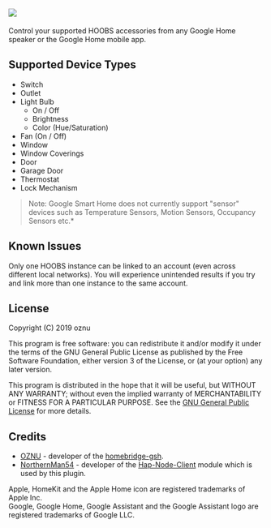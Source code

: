 # ![](https://raw.githubusercontent.com/hoobs-org/homebridge-google/master/branding/logo.png)

Control your supported HOOBS accessories from any Google Home speaker or the Google Home mobile app.

## Supported Device Types

* Switch
* Outlet
* Light Bulb
    * On / Off
    * Brightness
    * Color (Hue/Saturation)
* Fan (On / Off)
* Window
* Window Coverings
* Door
* Garage Door
* Thermostat
* Lock Mechanism

> Note:
> Google Smart Home does not currently support "sensor" devices such as Temperature Sensors, Motion Sensors, Occupancy Sensors etc.*

## Known Issues

Only one HOOBS instance can be linked to an account (even across different local networks). You will experience unintended results if you try and link more than one instance to the same account.

## License	

Copyright (C) 2019 oznu	

This program is free software: you can redistribute it and/or modify it under the terms of the GNU General Public License as published by the Free Software Foundation, either version 3 of the License, or (at your option) any later version.	

This program is distributed in the hope that it will be useful, but WITHOUT ANY WARRANTY; without even the implied warranty of MERCHANTABILITY or FITNESS FOR A PARTICULAR PURPOSE.  See the [GNU General Public License](./LICENSE) for more details.	

## Credits

* [OZNU](https://github.com/oznu) - developer of the [homebridge-gsh](https://github.com/oznu/homebridge-gsh).
* [NorthernMan54](https://github.com/NorthernMan54) - developer of the [Hap-Node-Client](https://github.com/NorthernMan54/Hap-Node-Client) module which is used by this plugin.

Apple, HomeKit and the Apple Home icon are registered trademarks of Apple Inc.  
Google, Google Home, Google Assistant and the Google Assistant logo are registered trademarks of Google LLC.
